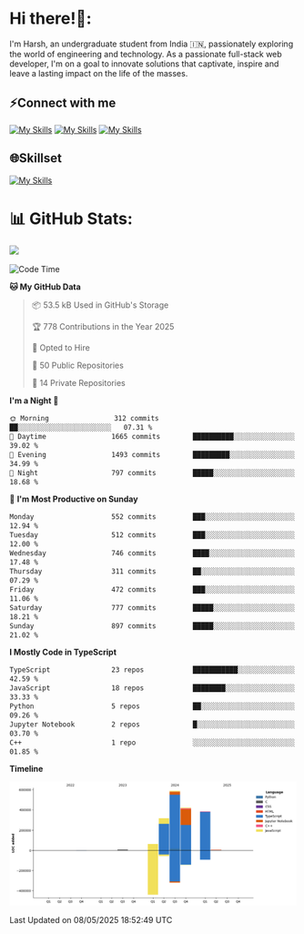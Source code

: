 
# Hi there!👋:
<p> I'm Harsh, an undergraduate student from India 🇮🇳, passionately exploring the world of engineering and technology. As a passionate full-stack web developer, I'm on a goal to innovate solutions that captivate, inspire and leave a lasting impact on the life of the masses. </p>

## ⚡Connect with me

[![My Skills](https://skillicons.dev/icons?i=gmail)](mailto:harshpandey.tech@gmail.com) [![My Skills](https://skillicons.dev/icons?i=linkedin)](https://linkedin.com/in/harsh3dev) [![My Skills](https://skillicons.dev/icons?i=twitter)](https://x.com/harshxai)

## 🌐Skillset
[![My Skills](https://skillicons.dev/icons?i=js,ts,react,nextjs,nodejs,tailwind,mongo,express,postgres,prisma,html,css,docker,aws,cpp,git,vscode,figma)](https://skillicons.dev)


# 📊 GitHub Stats:
![](https://komarev.com/ghpvc/?username=harsh3dev)

<!--START_SECTION:waka-->
![Code Time](http://img.shields.io/badge/Code%20Time-68%20hrs%2015%20mins-blue)

**🐱 My GitHub Data** 

> 📦 53.5 kB Used in GitHub's Storage 
 > 
> 🏆 778 Contributions in the Year 2025
 > 
> 💼 Opted to Hire
 > 
> 📜 50 Public Repositories 
 > 
> 🔑 14 Private Repositories 
 > 
**I'm a Night 🦉** 

```text
🌞 Morning                312 commits         ██░░░░░░░░░░░░░░░░░░░░░░░   07.31 % 
🌆 Daytime                1665 commits        ██████████░░░░░░░░░░░░░░░   39.02 % 
🌃 Evening                1493 commits        █████████░░░░░░░░░░░░░░░░   34.99 % 
🌙 Night                  797 commits         █████░░░░░░░░░░░░░░░░░░░░   18.68 % 
```
📅 **I'm Most Productive on Sunday** 

```text
Monday                   552 commits         ███░░░░░░░░░░░░░░░░░░░░░░   12.94 % 
Tuesday                  512 commits         ███░░░░░░░░░░░░░░░░░░░░░░   12.00 % 
Wednesday                746 commits         ████░░░░░░░░░░░░░░░░░░░░░   17.48 % 
Thursday                 311 commits         ██░░░░░░░░░░░░░░░░░░░░░░░   07.29 % 
Friday                   472 commits         ███░░░░░░░░░░░░░░░░░░░░░░   11.06 % 
Saturday                 777 commits         █████░░░░░░░░░░░░░░░░░░░░   18.21 % 
Sunday                   897 commits         █████░░░░░░░░░░░░░░░░░░░░   21.02 % 
```


**I Mostly Code in TypeScript** 

```text
TypeScript               23 repos            ███████████░░░░░░░░░░░░░░   42.59 % 
JavaScript               18 repos            ████████░░░░░░░░░░░░░░░░░   33.33 % 
Python                   5 repos             ██░░░░░░░░░░░░░░░░░░░░░░░   09.26 % 
Jupyter Notebook         2 repos             █░░░░░░░░░░░░░░░░░░░░░░░░   03.70 % 
C++                      1 repo              ░░░░░░░░░░░░░░░░░░░░░░░░░   01.85 % 
```



**Timeline**

![Lines of Code chart](https://raw.githubusercontent.com/harsh3dev/harsh3dev/main/assets/bar_graph.png)


 Last Updated on 08/05/2025 18:52:49 UTC
<!--END_SECTION:waka-->

